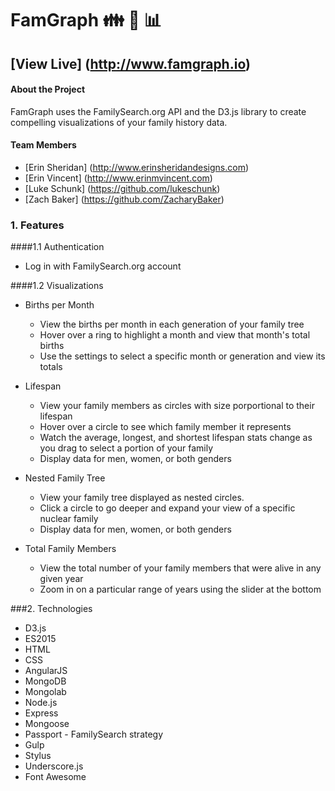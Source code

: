 # FamGraph  :family: :deciduous_tree: :bar_chart:
## [View Live] (http://www.famgraph.io)


#### About the Project

FamGraph uses the FamilySearch.org API and the D3.js library to create compelling visualizations of your family history data.

#### Team Members
* [Erin Sheridan] (http://www.erinsheridandesigns.com)
* [Erin Vincent] (http://www.erinmvincent.com)
* [Luke Schunk] (https://github.com/lukeschunk)
* [Zach Baker] (https://github.com/ZacharyBaker)

### 1. Features

####1.1 Authentication
  * Log in with FamilySearch.org account

####1.2 Visualizations

  * Births per Month
    * View the births per month in each generation of your family tree
    * Hover over a ring to highlight a month and view that month's total births
    * Use the settings to select a specific month or generation and view its totals

  * Lifespan
    * View your family members as circles with size porportional to their lifespan
    * Hover over a circle to see which family member it represents
    * Watch the average, longest, and shortest lifespan stats change as you drag to select a portion of your family
    * Display data for men, women, or both genders

  * Nested Family Tree
    * View your family tree displayed as nested circles.
    * Click a circle to go deeper and expand your view of a specific nuclear family
    * Display data for men, women, or both genders

  * Total Family Members
    * View the total number of your family members that were alive in any given year
    * Zoom in on a particular range of years using the slider at the bottom



###2. Technologies
  * D3.js
  * ES2015
  * HTML
  * CSS
  * AngularJS
  * MongoDB
  * Mongolab
  * Node.js
  * Express
  * Mongoose
  * Passport - FamilySearch strategy
  * Gulp
  * Stylus
  * Underscore.js
  * Font Awesome

